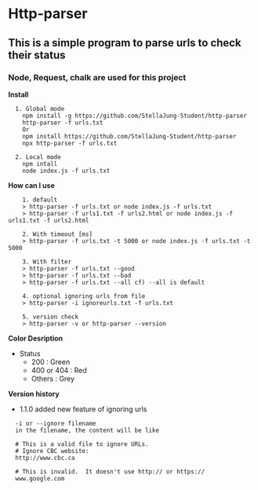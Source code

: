 # Http-parser

## This is a simple program to parse urls to check their status

### Node, Request, chalk are used for this project

**Install**

```
  1. Global mode
    npm install -g https://github.com/StellaJung-Student/http-parser
    http-parser -f urls.txt
    Or
    npm install https://github.com/StellaJung-Student/http-parser
    npx http-parser -f urls.txt

  2. Local mode
    npm intall
    node index.js -f urls.txt
```

**How can I use**

```
    1. default
    > http-parser -f urls.txt or node index.js -f urls.txt
    > http-parser -f urls1.txt -f urls2.html or node index.js -f urls1.txt -f urls2.html

    2. With timeout [ms]
    > http-parser -f urls.txt -t 5000 or node index.js -f urls.txt -t 5000

    3. With filter
    > http-parser -f urls.txt --good
    > http-parser -f urls.txt --bad
    > http-parser -f urls.txt --all cf) --all is default

    4. optional ignoring urls from file
    > http-parser -i ignoreurls.txt -f urls.txt
    
    5. version check
    > http-parser -v or http-parser --version
```

**Color Desription**

- Status
  - 200 : Green
  - 400 or 404 : Red
  - Others : Grey

**Version history**

  - 1.1.0 added new feature of ignoring urls
```
  -i or --ignore filename
  in the filename, the content will be like
  
  # This is a valid file to ignore URLs.
  # Ignore CBC website: 
  http://www.cbc.ca

  # This is invalid.  It doesn't use http:// or https://
  www.google.com
```
